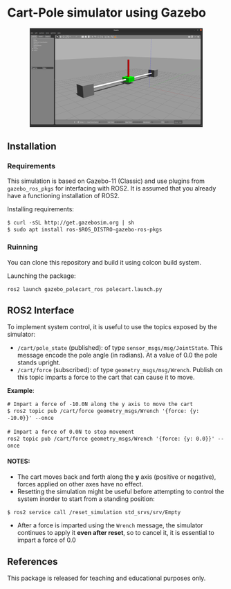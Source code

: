 # Cart-Pole simulator using Gazebo
<div align="center">
  <img src="./docs/polecart_sim.png" alt="screenshot" width="400">
</div>

## Installation
### Requirements
This simulation is based on Gazebo-11 (Classic) and use plugins from `gazebo_ros_pkgs` for interfacing with ROS2. It is assumed that you already have a functioning installation of ROS2.

Installing requirements:
```
$ curl -sSL http://get.gazebosim.org | sh
$ sudo apt install ros-$ROS_DISTRO-gazebo-ros-pkgs
```

### Ruinning
You can clone this repository and build it using colcon build system.

Launching the package:
```
ros2 launch gazebo_polecart_ros polecart.launch.py 
```

## ROS2 Interface
To implement system control, it is useful to use the topics exposed by the simulator:
* `/cart/pole_state` (published): of type `sensor_msgs/msg/JointState`. This message encode the pole angle (in radians). At a value of 0.0 the pole stands upright.
* `/cart/force` (subscribed): of type `geometry_msgs/msg/Wrench`. Publish on this topic imparts a force to the cart that can cause it to move. 

**Example**: 
```
# Impart a force of -10.0N along the y axis to move the cart
$ ros2 topic pub /cart/force geometry_msgs/Wrench '{force: {y: -10.0}}' --once

# Impart a force of 0.0N to stop movement
ros2 topic pub /cart/force geometry_msgs/Wrench '{force: {y: 0.0}}' --once

```

#### NOTES:
* The cart moves back and forth along the **y** axis (positive or negative), forces applied on other axes have no effect.
* Resetting the simulation might be useful before attempting to control the system inorder to start from a standing position:
```
$ ros2 service call /reset_simulation std_srvs/srv/Empty
```
* After a force is imparted using the `Wrench` message, the simulator continues to apply it **even after reset**, so to cancel it, it is essential to impart a force of 0.0

## References
This package is released for teaching and educational purposes only.